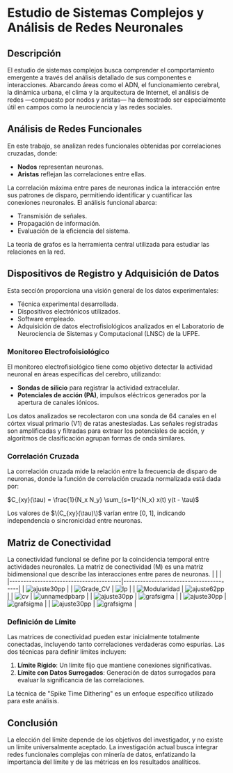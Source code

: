 # Estudio de Sistemas Complejos y Análisis de Redes Neuronales

## Descripción
El estudio de sistemas complejos busca comprender el comportamiento emergente a través del análisis detallado de sus componentes e interacciones. Abarcando áreas como el ADN, el funcionamiento cerebral, la dinámica urbana, el clima y la arquitectura de Internet, el análisis de redes —compuesto por nodos y aristas— ha demostrado ser especialmente útil en campos como la neurociencia y las redes sociales.

## Análisis de Redes Funcionales
En este trabajo, se analizan redes funcionales obtenidas por correlaciones cruzadas, donde:
- **Nodos** representan neuronas.
- **Aristas** reflejan las correlaciones entre ellas.

La correlación máxima entre pares de neuronas indica la interacción entre sus patrones de disparo, permitiendo identificar y cuantificar las conexiones neuronales. El análisis funcional abarca:
- Transmisión de señales.
- Propagación de información.
- Evaluación de la eficiencia del sistema.

La teoría de grafos es la herramienta central utilizada para estudiar las relaciones en la red.

## Dispositivos de Registro y Adquisición de Datos
Esta sección proporciona una visión general de los datos experimentales:
- Técnica experimental desarrollada.
- Dispositivos electrónicos utilizados.
- Software empleado.
- Adquisición de datos electrofisiológicos analizados en el Laboratorio de Neurociencia de Sistemas y Computacional (LNSC) de la UFPE.

### Monitoreo Electrofoisiológico
El monitoreo electrofisiológico tiene como objetivo detectar la actividad neuronal en áreas específicas del cerebro, utilizando:
- **Sondas de silicio** para registrar la actividad extracelular.
- **Potenciales de acción (PA)**, impulsos eléctricos generados por la apertura de canales iónicos.

Los datos analizados se recolectaron con una sonda de 64 canales en el córtex visual primario (V1) de ratas anestesiadas. Las señales registradas son amplificadas y filtradas para extraer los potenciales de acción, y algoritmos de clasificación agrupan formas de onda similares.

### Correlación Cruzada
La correlación cruzada mide la relación entre la frecuencia de disparo de neuronas, donde la función de correlación cruzada normalizada está dada por:

$C_{xy}(\tau) = \frac{1}{N_x N_y} \sum_{s=1}^{N_x} x(t) y(t - \tau)$


Los valores de $\(C_{xy}(\tau)\)$ varían entre [0, 1], indicando independencia o sincronicidad entre neuronas.

## Matriz de Conectividad
La conectividad funcional se define por la coincidencia temporal entre actividades neuronales. La matriz de conectividad \(M\) es una matriz bidimensional que describe las interacciones entre pares de neuronas.
|                                        |                                        |
|----------------------------------------|----------------------------------------|
| ![ajuste30pp](include/mcc_corr.png) |
| ![Grade_CV](include/Grade_CV.png) | ![lp](include/LP_CV.png) |
| ![Modularidad](include/Modularidad.png) | ![ajuste62pp](include/cv.png) |
| ![cv](include/cvComunidad.png) | ![unnamedpbarp](include/cv_funcioal.png) |
| ![ajuste30pp](include/degsdg.png) | ![grafsigma](include/fit_100.png) |
| ![ajuste30pp](include/dis_pesos.png) | ![grafsigma](include/pl_densy_250.png) |
| ![ajuste30pp](include/redexpMar0710s.png) | ![grafsigma](include/rhogrado_100.png) |


### Definición de Límite
Las matrices de conectividad pueden estar inicialmente totalmente conectadas, incluyendo tanto correlaciones verdaderas como espurias. Las dos técnicas para definir límites incluyen:
1. **Límite Rígido**: Un límite fijo que mantiene conexiones significativas.
2. **Límite con Datos Surrogados**: Generación de datos surrogados para evaluar la significancia de las correlaciones.

La técnica de "Spike Time Dithering" es un enfoque específico utilizado para este análisis.

## Conclusión
La elección del límite depende de los objetivos del investigador, y no existe un límite universalmente aceptado. La investigación actual busca integrar redes funcionales complejas con minería de datos, enfatizando la importancia del límite y de las métricas en los resultados analíticos.
